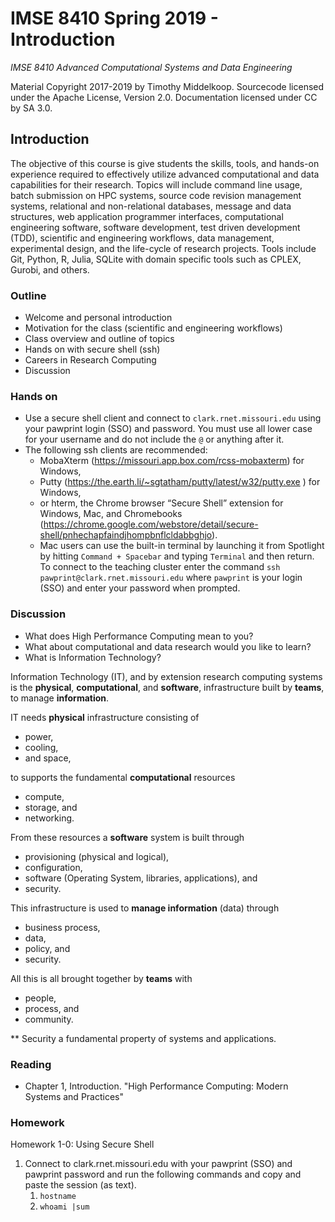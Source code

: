 # IMSE 8410 Spring 2019 - Introduction

*IMSE 8410 Advanced Computational Systems and Data Engineering*

Material Copyright 2017-2019 by Timothy Middelkoop. Sourcecode
licensed under the Apache License, Version 2.0. Documentation licensed
under CC by SA 3.0.

## Introduction

The objective of this course is give students the skills, tools, and
hands-on experience required to effectively utilize advanced
computational and data capabilities for their research.  Topics will
include command line usage, batch submission on HPC systems, source
code revision management systems, relational and non-relational
databases, message and data structures, web application programmer
interfaces, computational engineering software, software development,
test driven development (TDD), scientific and engineering workflows,
data management, experimental design, and the life-cycle of research
projects.  Tools include Git, Python, R, Julia, SQLite with domain
specific tools such as CPLEX, Gurobi, and others.

### Outline 
 * Welcome and personal introduction
 * Motivation for the class (scientific and engineering workflows)
 * Class overview and outline of topics
 * Hands on with secure shell (ssh)
 * Careers in Research Computing
 * Discussion

### Hands on
 * Use a secure shell client and connect to `clark.rnet.missouri.edu` using your pawprint login (SSO) and password.  You must use all lower case for your username and do not include the `@` or anything after it.
 * The following ssh clients are recommended: 
   * MobaXterm (https://missouri.app.box.com/rcss-mobaxterm) for Windows, 
   * Putty (https://the.earth.li/~sgtatham/putty/latest/w32/putty.exe ) for Windows, 
   * or hterm, the Chrome browser “Secure Shell” extension for Windows, Mac, and Chromebooks (https://chrome.google.com/webstore/detail/secure-shell/pnhechapfaindjhompbnflcldabbghjo).
   * Mac users can use the built-in terminal by launching it from Spotlight by hitting `Command + Spacebar` and typing `Terminal` and then return.  To connect to the teaching cluster enter the command `ssh pawprint@clark.rnet.missouri.edu` where `pawprint` is your login (SSO) and enter your password when prompted.

### Discussion 
 * What does High Performance Computing mean to you?
 * What about computational and data research would you like to learn?
 * What is Information Technology?

Information Technology (IT), and by extension research computing
systems is the **physical**, **computational**, and **software**,
infrastructure built by **teams**, to manage **information**.

IT needs **physical** infrastructure consisting of
 * power, 
 * cooling,
 * and space,

to supports the fundamental **computational** resources 
 * compute,
 * storage, and
 * networking.

From these resources a **software** system is built through
 * provisioning (physical and logical), 
 * configuration,
 * software (Operating System, libraries, applications), and
 * security.

This infrastructure is used to **manage information** (data) through 
 * business process,
 * data,
 * policy, and
 * security.

All this is all brought together by **teams** with 
 * people,
 * process, and
 * community.

** Security a fundamental property of systems and applications.

### Reading
 * Chapter 1, Introduction. "High Performance Computing: Modern Systems and Practices"
 
### Homework
Homework 1-0: Using Secure Shell
 1. Connect to clark.rnet.missouri.edu with your pawprint (SSO) and pawprint password and run the following commands and copy and paste the session (as text).
    1. `hostname`
    1. `whoami |sum`
